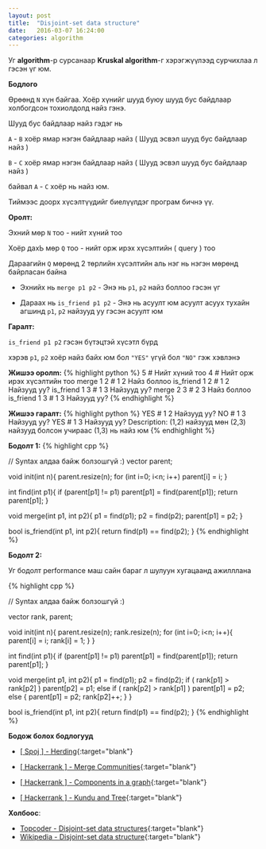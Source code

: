 ```yaml
---
layout: post
title:  "Disjoint-set data structure"
date:   2016-03-07 16:24:00
categories: algorithm
---
```


Уг **algorithm**-р сурсанаар **Kruskal algorithm**-г хэрэгжүүлээд сурчихлаа л гэсэн үг юм.

**Бодлого**

Өрөөнд `N` хүн байгаа. Хоёр хүнийг шууд буюу шууд бус байдлаар холбогдсон тохиолдолд найз гэнэ.

Шууд бус байдлаар найз гэдэг нь

`A` - `B` хоёр ямар нэгэн байдлаар найз ( Шууд эсвэл шууд бус байдлаар найз )

`B` - `C` хоёр ямар нэгэн байдлаар найз ( Шууд эсвэл шууд бус байдлаар найз )

байвал `A` - `C` хоёр нь найз юм.

Тиймээс доорх хүсэлтүүдийг биелүүлдэг програм бичнэ үү.

**Оролт:**

Эхний мөр `N` тоо - нийт хүний тоо

Хоёр дахЬ мөр `Q` тоо -  нийт орж ирэх хүсэлтийн ( query ) тоо

Дараагийн `Q` мөрөнд 2 төрлийн хүсэлтийн аль нэг нь нэгэн мөрөнд байрласан байна

 - Эхнийх нь `merge p1 p2` - Энэ нь `p1`, `p2` найз боллоо гэсэн үг

 - Дараах нь `is_friend p1 p2` - Энэ нь асуулт юм асуулт асуух тухайн агшинд `p1`, `p2` найзууд уу гэсэн асуулт юм

**Гаралт:**

`is_friend p1 p2` гэсэн бүтэцтэй хүсэтл бүрд

хэрэв `p1`, `p2` хоёр найз байх юм бол `"YES"` үгүй бол `"NO"` гэж хэвлэнэ

**Жишээ оролm:**
{% highlight python %}
5 # Нийт хүний тоо
4 # Нийт орж ирэх хүсэлтийн тоо
merge 1 2 # 1 2 Найз боллоо
is_friend 1 2 # 1 2 Найзууд уу?
is_friend 1 3 # 1 3 Найзууд уу?
merge 2 3 # 2 3 Найз боллоо
is_friend 1 3 # 1 3 Найзууд уу?
{% endhighlight %}

**Жишээ гаралт:**
{% highlight python %}
YES # 1 2 Найзууд уу?
NO # 1 3 Найзууд уу?
YES # 1 3 Найзууд уу? Description: (1,2) найзууд мөн (2,3) найзууд болсон учираас (1,3) нь найз юм
{% endhighlight %}


**Бодолт 1:**
{% highlight cpp %}

// Syntax алдаа байж болзошгүй :)
vector<int> parent;

void init(int n){
    parent.resize(n);
    for (int i=0; i<n; i++)
        parent[i] = i;
}

int find(int p1){
    if (parent[p1] != p1)
        parent[p1] = find(parent[p1]);
    return parent[p1];
}

void merge(int p1, int p2){
    p1 = find(p1);
    p2 = find(p2);
    parent[p1] = p2;
}

bool is_friend(int p1, int p2){
    return find(p1) == find(p2);
}
{% endhighlight %}

**Бодолт 2:**

Уг бодолт performance маш сайн бараг л шулуун хугацаанд ажилллана

{% highlight cpp %}

// Syntax алдаа байж болзошгүй :)

vector<int> rank, parent;

void init(int n){
    parent.resize(n);
    rank.resize(n);
    for (int i=0; i<n; i++){
        parent[i] = i;
        rank[i] = 1;
    }
}

int find(int p1){
    if (parent[p1] != p1)
        parent[p1] = find(parent[p1]);
    return parent[p1];
}

void merge(int p1, int p2){
    p1 = find(p1);
    p2 = find(p2);
    if ( rank[p1] > rank[p2] )
        parent[p2] = p1;
    else
        if ( rank[p2] > rank[p1] )
            parent[p1] = p2;
        else {
            parent[p1] = p2;
            rank[p2]++;
        }
}

bool is_friend(int p1, int p2){
    return find(p1) == find(p2);
}
{% endhighlight %}


**Бодож болох бодлогууд**

- [[ Spoj ] - Herding](http://www.spoj.com/problems/HERDING/){:target="blank"}


- [[ Hackerrank ] - Merge Communities](https://www.hackerrank.com/challenges/merging-communities){:target="blank"}
- [[ Hackerrank ] - Components in a graph](https://www.hackerrank.com/challenges/components-in-graph){:target="blank"}
- [[ Hackerrank ] - Kundu and Tree](https://www.hackerrank.com/challenges/kundu-and-tree){:target="blank"}

**Холбоос**:

- [Topcoder - Disjoint-set data structures](https://www.topcoder.com/community/data-science/data-science-tutorials/disjoint-set-data-structures/){:target="blank"}
- [Wikipedia - Disjoint-set data structure](https://en.wikipedia.org/wiki/Disjoint-set_data_structure){:target="blank"}

